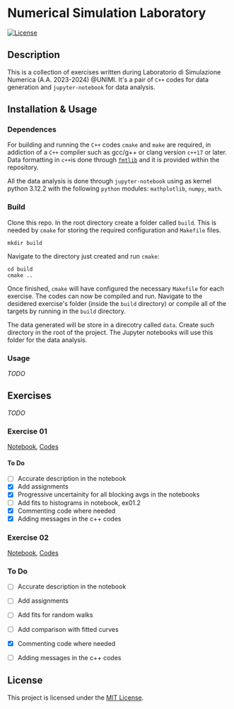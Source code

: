 # Numerical Simulation Laboratory

[![License](https://img.shields.io/badge/license-MIT-blue.svg)](LICENSE)

## Description

This is a collection of exercises written during Laboratorio di Simulazione Numerica (A.A. 2023-2024) @UNIMI. It's a pair of `C++` codes for data generation and `jupyter-notebook` for data analysis.

## Installation & Usage

### Dependences
For building and running the `C++` codes `cmake` and `make` are required, in addiction of a `C++` compiler such as gcc/g++ or clang version `c++17` or later. Data formatting in `c++`is done through [`fmtlib`](https://fmt.dev/latest/index.html) and it is provided within the repository.

All the data analysis is done through `jupyter-notebook` using as kernel python 3.12.2 with the following `python` modules: `mathplotlib`, `numpy`, `math`.

### Build
Clone this repo. In the root directory create a folder called `build`. This is needed by `cmake` for storing the required configuration and `Makefile` files.

```shell
mkdir build
```

Navigate to the directory just created and run `cmake`:
```shell
cd build
cmake ..
```

Once finished, `cmake` will have configured the necessary `Makefile` for each exercise. The codes can now be compiled and run. Navigate to the desidered exercise's folder (inside the `build` directory) or compile all of the targets by running in the `build` directory.

The data generated will be store  in a direcotry called `data`. Create such directory in the root of the project. The Jupyter notebooks will use this folder for the data analysis.

### Usage

_TODO_

## Exercises

_TODO_

### Exercise 01
[Notebook](/notebooks/exercise_01.ipynb), [Codes](/exercise_01/)

#### To Do

- [ ] Accurate description in the notebook
- [x] Add assignments
- [x] Progressive uncertainity for all blocking avgs in the notebooks
- [ ] Add fits to histograms in notebook, ex01.2
- [x] Commenting code where needed
- [x] Adding messages in the c++ codes

### Exercise 02
[Notebook](/notebooks/exercise_02.ipynb), [Codes](/exercise_02/)

### To Do

- [ ] Accurate description in the notebook
- [ ] Add assignments
- [ ] Add fits for random walks
- [ ] Add comparison with fitted curves
- [x] Commenting code where needed
- [ ] Adding messages in the c++ codes


## License

This project is licensed under the [MIT License](LICENSE).
